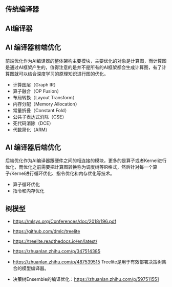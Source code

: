 




## 传统编译器


## AI编译器


## AI 编译器前端优化

前端优化作为AI编译器的整体架构主要模块，主要优化的对象是计算图，而计算图是通过AI框架产生的，值得注意的是并不是所有的AI框架都会生成计算图，有了计算图就可以结合深度学习的原理知识进行图的优化。 

- 计算图层（Graph IR）
- 算子融合（OP Fusion）
- 布局转换（Layout Transform）
- 内存分配（Memory Allocation）
- 常量折叠（Constant Fold）
- 公共子表达式消除（CSE）
- 死代码消除（DCE）
- 代数简化（ARM）



## AI 编译器后端优化

后端优化作为AI编译器跟硬件之间的相连接的模块，更多的是算子或者Kernel进行优化，而优化之前需要把计算图转换称为调度树等IR格式，然后针对每一个算子/Kernel进行循环优化、指令优化和内存优化等技术。 


- 算子循环优化
- 指令和内存优化










## 树模型

- https://mlsys.org/Conferences/doc/2018/196.pdf
- https://github.com/dmlc/treelite
- https://treelite.readthedocs.io/en/latest/


- https://zhuanlan.zhihu.com/p/347514385
- https://zhuanlan.zhihu.com/p/487539515
Treelite是用于有效部署决策树集合的模型编译器。


- 决策树Ensemble的编译优化：https://zhuanlan.zhihu.com/p/597511551











